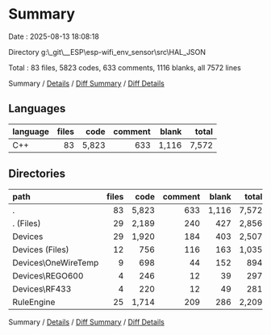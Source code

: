 # Summary

Date : 2025-08-13 18:08:18

Directory g:\\_git\\__ESP\\esp-wifi_env_sensor\\src\\HAL_JSON

Total : 83 files,  5823 codes, 633 comments, 1116 blanks, all 7572 lines

Summary / [Details](details.md) / [Diff Summary](diff.md) / [Diff Details](diff-details.md)

## Languages
| language | files | code | comment | blank | total |
| :--- | ---: | ---: | ---: | ---: | ---: |
| C++ | 83 | 5,823 | 633 | 1,116 | 7,572 |

## Directories
| path | files | code | comment | blank | total |
| :--- | ---: | ---: | ---: | ---: | ---: |
| . | 83 | 5,823 | 633 | 1,116 | 7,572 |
| . (Files) | 29 | 2,189 | 240 | 427 | 2,856 |
| Devices | 29 | 1,920 | 184 | 403 | 2,507 |
| Devices (Files) | 12 | 756 | 116 | 163 | 1,035 |
| Devices\\OneWireTemp | 9 | 698 | 44 | 152 | 894 |
| Devices\\REGO600 | 4 | 246 | 12 | 39 | 297 |
| Devices\\RF433 | 4 | 220 | 12 | 49 | 281 |
| RuleEngine | 25 | 1,714 | 209 | 286 | 2,209 |

Summary / [Details](details.md) / [Diff Summary](diff.md) / [Diff Details](diff-details.md)